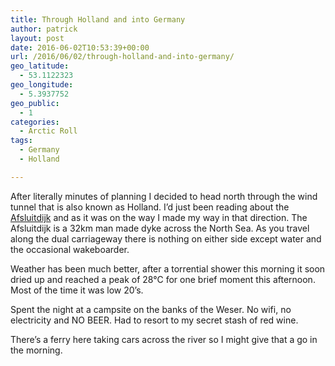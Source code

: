 ```yaml
---
title: Through Holland and into Germany
author: patrick
layout: post
date: 2016-06-02T10:53:39+00:00
url: /2016/06/02/through-holland-and-into-germany/
geo_latitude:
  - 53.1122323
geo_longitude:
  - 5.3937752
geo_public:
  - 1
categories:
  - Arctic Roll
tags:
  - Germany
  - Holland

---
```

After literally minutes of planning I decided to head north through the wind tunnel that is also known as Holland. I&#8217;d just been reading about the [Afsluitdijk][1] and as it was on the way I made my way in that direction. The Afsluitdijk is a 32km man made dyke across the North Sea. As you travel along the dual carriageway there is nothing on either side except water and the occasional wakeboarder.

Weather has been much better, after a torrential shower this morning it soon dried up and reached a peak of 28°C for one brief moment this afternoon. Most of the time it was low 20&#8217;s.&nbsp;

Spent the night at a campsite on the banks of the Weser. No wifi, no electricity and NO BEER. Had to resort to my secret stash of red wine.

There&#8217;s a ferry here taking cars across the river so I might give that a go in the morning.&nbsp;

 [1]: https://en.wikipedia.org/wiki/Afsluitdijk?wprov=sfsi1